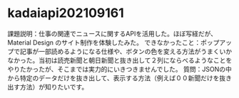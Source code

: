 # kadaiapi202109161 
課題説明：仕事の関連でニュースに関するAPIを活用した。ほぼ写経だが、Material Design のサイト制作を体験したみた。
できなかったこと：ポップアップで記事が一部読めるようになる仕様や、ボタンの色を変える方法がうまくいかなかった。当初は読売新聞と朝日新聞と抜き出して２列にならべるようなことをやりたかったが、そこまでは実力的にいきつきませんでした。
質問：JSONの中から特定のデータだけを抜き出して、表示する方法（例えば００新聞だけを抜き出す方法）が知りたいです。

